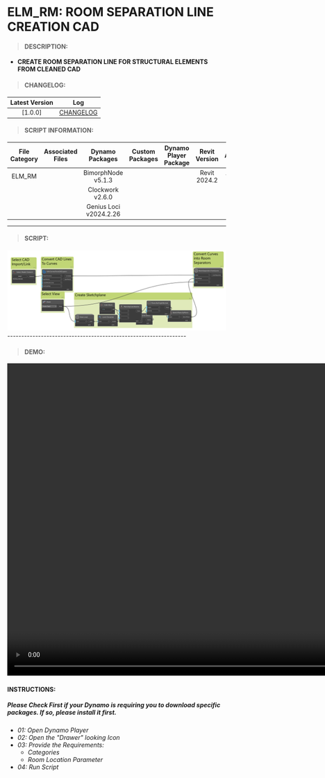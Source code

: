 # ELM_RM: ROOM SEPARATION LINE CREATION CAD

> #### DESCRIPTION: 
- **CREATE ROOM SEPARATION LINE FOR STRUCTURAL ELEMENTS FROM CLEANED CAD**

> #### CHANGELOG:

| Latest Version | Log |
| :-------: | :----: | 
|[1.0.0] | [CHANGELOG](/_scripts/_project/287_ELM/ROOMS/changelog/ELM_RM_RoomSeparationLineCreationCAD.md) |

> #### SCRIPT INFORMATION: 

| File Category | Associated Files | Dynamo Packages | Custom Packages | Dynamo Player Package | Revit Version | Author | Modified By | File Name & Location | 
| :-------: | :----: | :---: | :---: | :---: | :---: | :---: | :---: | :--: |
| ELM_RM |  | BimorphNode v5.1.3 |  |  | Revit 2024.2 | Abjeet Singh | | ELM_RM_RoomSeparationLineCreationCAD |
|           |  | Clockwork v2.6.0 |                 |                    | | | | (https://bimcapcom.sharepoint.com/sites/BCP-Main/Shared%20Documents/Forms/AllItems.aspx?ga=1&id=%2Fsites%2FBCP%2DMain%2FShared%20Documents%2F06%5FR%26D%2F01%5FDynamo%2F01%5FScripts%2F02%5FPROJECT%2F287%5FELM%2FROOMS&viewid=e0e0047a%2Dee02%2D4bdf%2D8915%2D4f9c8adce5be) |
|   |   | Genius Loci v2024.2.26 |   |   |   |   |   |   |

----------------------------------------------------------------
> #### SCRIPT: 
<img src="./_scripts/_project/287_ELM/ROOMS/images/20240716_VMC_RM_SeparationLineCreation_CAD V1.0.0_2024-08-27_01-22-39.png">
----------------------------------------------------------------

> #### DEMO: 

<video width="1280" height="720" controls>
 <source src="./_scripts/_project/287_ELM/ROOMS/demo/240718_287_ELM_Script Demo.mp4" type="video/mp4">
</video>

#### INSTRUCTIONS: 
##### Please Check First if your Dynamo is requiring you to download specific packages. If so, please install it first.

- *01: Open Dynamo Player*
- *02: Open the "Drawer" looking Icon*
- *03: Provide the Requirements:*
    - *Categories*
    - *Room Location Parameter*
- *04: Run Script*